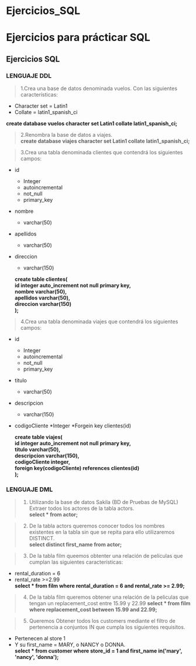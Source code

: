 # Ejercicios_SQL
# Ejercicios para prácticar SQL
## Ejercicios SQL
### LENGUAJE DDL
>1.Crea una base de datos denominada vuelos. Con las siguientes características:
* Character set = Latin1
* Collate = latin1_spanish_ci

<strong>create database vuelos character set Latin1 collate latin1_spanish_ci;</strong>

>2.Renombra la base de datos a viajes.<br>
<strong>create database viajes character set Latin1 collate latin1_spanish_ci;</strong>

>3.Crea una tabla denominada clientes que contendrá los siguientes campos:
* id 
  * Integer
  * autoincremental 
  * not_null 
  * primary_key
* nombre
  * varchar(50)
* apellidos
  * varchar(50)
* direccion
  * varchar(150)
  
  <strong>create table clientes(<br>
	  id integer auto_increment not null primary key,<br>
    	  nombre varchar(50),<br>
    	  apellidos varchar(50),<br>
   	  direccion varchar(150)<br>
	  );</strong><br>

>4.Crea una tabla denominada viajes que contendrá los siguientes campos:
* id
  * Integer
  * autoincremental
  * not_null
  * primary_key
* titulo
  * varchar(50)
* descripcion
  * varchar(150)
* codigoCliente 
  *Integer 
  *Forgein key clientes(id)
  
  <strong>create table viajes(<br>
	  id integer auto_increment not null primary key,<br>
    	  titulo varchar(50),<br>
    	  descripcion varchar(150),<br>
    	  codigoCliente integer,<br>
   	  foreign key(codigoCliente) references clientes(id)<br>
	  );</strong><br>

### LENGUAJE DML
>1. Utilizando la base de datos Sakila (BD de Pruebas de MySQL)
Extraer todos los actores de la tabla actors.<br>
<strong>select * from actor;</strong>

>2. De la tabla actors queremos conocer todos los nombres existentes en la tabla sin que se repita para ello utilizaremos DISTINCT.<br>
<strong>select distinct first_name from actor;</strong>

>3. De la tabla film queemos obtenter una relación de películas que cumplan las siguientes características:
* rental_duration = 6
* rental_rate >=2.99<br>
<strong>select * from film where rental_duration = 6 and rental_rate >= 2.99;</strong>

>4. De la tabla film queremos obtener una relación de la peliculas que tengan un replacement_cost entre 15.99 y 22.99
<strong>select * from film where replacement_cost between 15.99 and 22.99;</strong>


>5.  Queremos Obtener todos los customers mediante el filtro de pertenencia a conjuntos IN que cumpla los siguientes requisitos.
* Pertenecen al store 1
* Y su first_name = MARY, o NANCY  o DONNA.<br>
<strong>select * from customer where store_id = 1 and first_name in('mary', 'nancy', 'donna');</strong>
